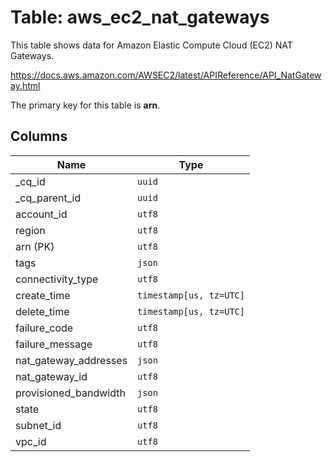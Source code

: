# Table: aws_ec2_nat_gateways

This table shows data for Amazon Elastic Compute Cloud (EC2) NAT Gateways.

https://docs.aws.amazon.com/AWSEC2/latest/APIReference/API_NatGateway.html

The primary key for this table is **arn**.

## Columns

| Name          | Type          |
| ------------- | ------------- |
|_cq_id|`uuid`|
|_cq_parent_id|`uuid`|
|account_id|`utf8`|
|region|`utf8`|
|arn (PK)|`utf8`|
|tags|`json`|
|connectivity_type|`utf8`|
|create_time|`timestamp[us, tz=UTC]`|
|delete_time|`timestamp[us, tz=UTC]`|
|failure_code|`utf8`|
|failure_message|`utf8`|
|nat_gateway_addresses|`json`|
|nat_gateway_id|`utf8`|
|provisioned_bandwidth|`json`|
|state|`utf8`|
|subnet_id|`utf8`|
|vpc_id|`utf8`|